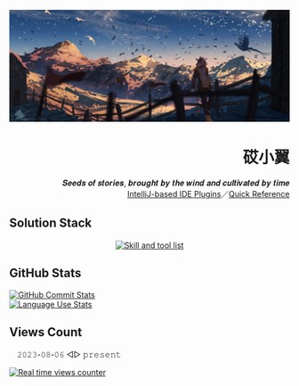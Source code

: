 [![Head banner](./img/head.jpg)](https://www.pixiv.net/artworks/78192650)

<div align="right">
    <h1>砹小翼</h1>
    <span>𝑺𝒆𝒆𝒅𝒔 𝒐𝒇 𝒔𝒕𝒐𝒓𝒊𝒆𝒔, 𝒃𝒓𝒐𝒖𝒈𝒉𝒕 𝒃𝒚 𝒕𝒉𝒆 𝒘𝒊𝒏𝒅 𝒂𝒏𝒅 𝒄𝒖𝒍𝒕𝒊𝒗𝒂𝒕𝒆𝒅 𝒃𝒚 𝒕𝒊𝒎𝒆</span><br>
    <a href="https://plugins.jetbrains.com/vendor/11e9e603-6ee7-457e-94e8-42e2f6f5e9bc">IntelliJ-based IDE Plugins</a>／<a href="https://quickref.cn/">Quick Reference</a>
</div>

## Solution Stack

<div align="center">
<a href="https://skillicons.dev">
    <picture>
        <source
            srcset="https://skillicons.dev/icons?i=py%2Cdjango%2Ckotlin%2Cjava%2Cgo%2Cregex%2Cmd%2Cpycharm%2Cidea%2Cvscode%2Cgit%2Canaconda%2Cpostgres%2Credis%2Cgrafana%2Cbash%2Cpowershell%2Cwindows%2Cubuntu%2Cgithub%2Cstackoverflow"
            media="(prefers-color-scheme: dark)"
        />
        <source
            srcset="https://skillicons.dev/icons?i=py%2Cdjango%2Ckotlin%2Cjava%2Cgo%2Cregex%2Cmd%2Cpycharm%2Cidea%2Cvscode%2Cgit%2Canaconda%2Cpostgres%2Credis%2Cgrafana%2Cbash%2Cpowershell%2Cwindows%2Cubuntu%2Cgithub%2Cstackoverflow&theme=light"
            media="(prefers-color-scheme: light), (prefers-color-scheme: no-preference)"
        />
        <img align="center" alt="Skill and tool list" src="https://skillicons.dev/icons?i=py%2Cdjango%2Ckotlin%2Cjava%2Cgo%2Cregex%2Cmd%2Cpycharm%2Cidea%2Cvscode%2Cgit%2Canaconda%2Cpostgres%2Credis%2Cgrafana%2Cbash%2Cpowershell%2Cwindows%2Cubuntu%2Cgithub%2Cstackoverflow&theme=light" />
    </picture>
</a>
</div>

## GitHub Stats

<a href="https://github.com/anuraghazra/github-readme-stats">
    <picture>
        <source
            srcset="https://github-readme-stats.vercel.app/api?username=aixcyi&show_icons=true&hide_border=true&rank_icon=percentile&theme=github_dark"
            media="(prefers-color-scheme: dark)"
        />
        <source
            srcset="https://github-readme-stats.vercel.app/api?username=aixcyi&show_icons=true&hide_border=true&rank_icon=percentile"
            media="(prefers-color-scheme: light), (prefers-color-scheme: no-preference)"
        />
        <img align="top" alt="GitHub Commit Stats" src="https://github-readme-stats.vercel.app/api?username=aixcyi&show_icons=true&hide_border=true&rank_icon=percentile" />
    </picture>
</a>
<br>
<a href="https://github.com/anuraghazra/github-readme-stats">
    <picture>
        <source
            srcset="https://github-readme-stats.vercel.app/api/top-langs/?username=aixcyi&layout=compact&hide_border=true&theme=github_dark"
            media="(prefers-color-scheme: dark)"
        />
        <source
            srcset="https://github-readme-stats.vercel.app/api/top-langs/?username=aixcyi&layout=compact&hide_border=true"
            media="(prefers-color-scheme: light), (prefers-color-scheme: no-preference)"
        />
        <img align="top" alt="Language Use Stats" src="https://github-readme-stats.vercel.app/api/top-langs/?username=aixcyi&layout=compact&hide_border=true" />
    </picture>
</a>

## Views Count

　𝟸𝟶𝟸𝟹-𝟶𝟾-𝟶𝟼 ◁▷ 𝚙𝚛𝚎𝚜𝚎𝚗𝚝

[![Real time views counter](https://count.getloli.com/get/@aixcyi?theme=gelbooru)](https://github.com/journey-ad/Moe-Counter)
